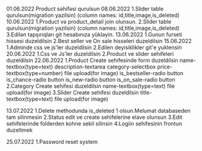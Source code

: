 01.06.2022
    Product səhifəsi qurulsun
08.06.2022
    1.Slider table qurulsun(migration yazilsin) (column names: id,title,image,is_deleted)
10.06.2022
    1.Product və product_detail join olunsun.
    2.Slider table qurulsun(migration yazilsin) (column names: id,title,image,is_deleted)
    3.Edilən tapşırıqları git hesabınıza yükləyin.
13.06.2022
    1.Gunun furseti hissesi duzeldilsin
    2.Best seller ve On sale hisseleri duzeldilsin
15.06.2022
    1.Adminde css ve js'ler duzeldilsin
    2.Edilen deyisiklikler git'e yuklensin
20.06.2022
    1.Css ve Js'ler duzeldilsin
    2.Product ve slider sehifeleri duzeldilsin
22.06.2022
    1.Product Create sehifesinde form duzeldilsin
        name-textbox(type=text)
        description-textarea
        category-selectbox
        price-textbox(type=number)
        file upload(for image)
        is_bestseller-radio button
        is_chance-radio button
        is_new-radio button
        is_on_sale-radio button
    2.Category Create sehifesi duzeldilsin
         name-textbox(type=text)
          file upload(for image)
     3.Slider Create sehifesi duzeldilsin
          title-textbox(type=text)
          file upload(for image)
          
 13.07.2022
    1.Delete methodunda is_deleted 1 olsun.Melumat databaseden tam silinmesin
    2.Status edit ve create sehifelerine elave olunsun
    3.Edit sehifelerinde folderden kohne sekil silinsin
    4.Logiin sehifesinin frontun duzeltmek
    
 25.07.2022
    1.Password reset system
